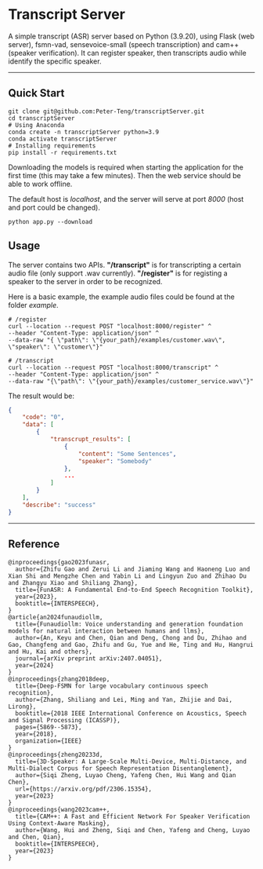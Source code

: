 # Transcript Server
A simple transcript (ASR) server based on Python (3.9.20), using Flask (web server), fsmn-vad, sensevoice-small (speech transcription) and cam++ (speaker verification). It can register speaker, then transcripts audio while identify the specific speaker.

---
## Quick Start
``` shell
git clone git@github.com:Peter-Teng/transcriptServer.git
cd transcriptServer
# Using Anaconda
conda create -n transcriptServer python=3.9
conda activate transcriptServer
# Installing requirements
pip install -r requirements.txt
```
Downloading the models is required when starting the application for the first time (this may take a few minutes). Then the web service should be able to work offline.


The default host is *localhost*, and the server will serve at port *8000* (host and port could be changed).
``` shell
python app.py --download
```

## Usage
The server contains two APIs. **"/transcript"** is for transcripting a certain audio file (only support .wav currently). **"/register"** is for registing a speaker to the server in order to be recognized.


Here is a basic example, the example audio files could be found at the folder *example*.
```shell
# /register
curl --location --request POST "localhost:8000/register" ^
--header "Content-Type: application/json" ^
--data-raw "{ \"path\": \"{your_path}/examples/customer.wav\", \"speaker\": \"customer\"}"

# /transcript
curl --location --request POST "localhost:8000/transcript" ^
--header "Content-Type: application/json" ^
--data-raw "{\"path\": \"{your_path}/examples/customer_service.wav\"}"
```
The result would be:
```json
{
    "code": "0",
    "data": [
        {
            "transcrupt_results": [
                {
                    "content": "Some Sentences",
                    "speaker": "Somebody"
                },
                ...
            ]
        }
    ],
    "describe": "success"
}
```

---

## Reference

```
@inproceedings{gao2023funasr,
  author={Zhifu Gao and Zerui Li and Jiaming Wang and Haoneng Luo and Xian Shi and Mengzhe Chen and Yabin Li and Lingyun Zuo and Zhihao Du and Zhangyu Xiao and Shiliang Zhang},
  title={FunASR: A Fundamental End-to-End Speech Recognition Toolkit},
  year={2023},
  booktitle={INTERSPEECH},
}
@article{an2024funaudiollm,
  title={Funaudiollm: Voice understanding and generation foundation models for natural interaction between humans and llms},
  author={An, Keyu and Chen, Qian and Deng, Chong and Du, Zhihao and Gao, Changfeng and Gao, Zhifu and Gu, Yue and He, Ting and Hu, Hangrui and Hu, Kai and others},
  journal={arXiv preprint arXiv:2407.04051},
  year={2024}
}
@inproceedings{zhang2018deep,
  title={Deep-FSMN for large vocabulary continuous speech recognition},
  author={Zhang, Shiliang and Lei, Ming and Yan, Zhijie and Dai, Lirong},
  booktitle={2018 IEEE International Conference on Acoustics, Speech and Signal Processing (ICASSP)},
  pages={5869--5873},
  year={2018},
  organization={IEEE}
}
@inproceedings{zheng20233d,
  title={3D-Speaker: A Large-Scale Multi-Device, Multi-Distance, and Multi-Dialect Corpus for Speech Representation Disentanglement},
  author={Siqi Zheng, Luyao Cheng, Yafeng Chen, Hui Wang and Qian Chen},
  url={https://arxiv.org/pdf/2306.15354},
  year={2023}
}
@inproceedings{wang2023cam++,
  title={CAM++: A Fast and Efficient Network For Speaker Verification Using Context-Aware Masking},
  author={Wang, Hui and Zheng, Siqi and Chen, Yafeng and Cheng, Luyao and Chen, Qian},
  booktitle={INTERSPEECH},
  year={2023}
}
```
